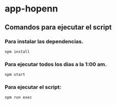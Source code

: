 # app-hopenn



## Comandos para ejecutar el script

### Para instalar las dependencias.
`
npm install
`

### Para ejecutar todos los dias a la 1:00 am.
`
npm start
`

### Para ejecutar el script:
`
npm run exec
`